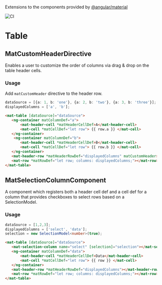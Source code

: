 Extensions to the components provided by [@angular/material](https://material.angular.io/)

![CI](https://github.com/pweyrich/angular-material-extensions/workflows/CI/badge.svg?branch=master)

# Table

## MatCustomHeaderDirective
Enables a user to customize the order of columns via drag & drop on the table header cells.

### Usage
Add `matCustomHeader` directive to the header row.

```ts
dataSource = [{a: 1, b: 'one'}, {a: 2, b: 'two'}, {a: 3, b: 'three'}];
displayedColumns = ['a', 'b'];
```

```html
<mat-table [dataSource]="dataSource">
   <ng-container matColumnDef="a">
       <mat-header-cell *matHeaderCellDef>A</mat-header-cell>
       <mat-cell *matCellDef="let row"> {{ row.a }} </mat-cell>
   </ng-container>
    <ng-container matColumnDef="b">
       <mat-header-cell *matHeaderCellDef>B</mat-header-cell>
       <mat-cell *matCellDef="let row"> {{ row.b }} </mat-cell>
   </ng-container>
   <mat-header-row *matHeaderRowDef="displayedColumns" matCustomHeader></mat-header-row>
   <mat-row *matRowDef="let row; columns: displayedColumns;"></mat-row>
</mat-table>
```

## MatSelectionColumnComponent
A component which registers both a header cell def and a cell def for a column that provides checkboxes to select rows based on a SelectionModel.

### Usage
```ts
dataSource = [1,2,3];
displayedColumns = ['select', 'data'];
selection = new SelectionModel<number>(true);
```

```html
<mat-table [dataSource]="dataSource">
   <mat-selection-column name="select" [selection]="selection"></mat-selection-column>
   <ng-container matColumnDef="data">
       <mat-header-cell *matHeaderCellDef>Data</mat-header-cell>
       <mat-cell *matCellDef="let row"> {{ row }} </mat-cell>
   </ng-container>
   <mat-header-row *matHeaderRowDef="displayedColumns"></mat-header-row>
   <mat-row *matRowDef="let row; columns: displayedColumns;"></mat-row>
</mat-table>
```
